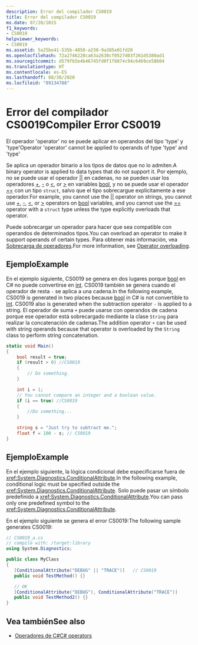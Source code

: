 ```yaml
---
description: Error del compilador CS0019
title: Error del compilador CS0019
ms.date: 07/20/2015
f1_keywords:
- CS0019
helpviewer_keywords:
- CS0019
ms.assetid: 5a25be41-535b-4850-a230-9a385e01fd20
ms.openlocfilehash: 72a2746228ca63a2630cf0527d03f261d5380ad1
ms.sourcegitcommit: d579fb5e4b46745fd0f1f8874c94c6469ce58604
ms.translationtype: HT
ms.contentlocale: es-ES
ms.lasthandoff: 08/30/2020
ms.locfileid: "89134788"
---
```

# <a name="compiler-error-cs0019"></a><span data-ttu-id="2e242-103">Error del compilador CS0019</span><span class="sxs-lookup"><span data-stu-id="2e242-103">Compiler Error CS0019</span></span>

<span data-ttu-id="2e242-104">El operador 'operator' no se puede aplicar en operandos del tipo 'type' y 'type'</span><span class="sxs-lookup"><span data-stu-id="2e242-104">Operator 'operator' cannot be applied to operands of type 'type' and 'type'</span></span>

 <span data-ttu-id="2e242-105">Se aplica un operador binario a los tipos de datos que no lo admiten.</span><span class="sxs-lookup"><span data-stu-id="2e242-105">A binary operator is applied to data types that do not support it.</span></span> <span data-ttu-id="2e242-106">Por ejemplo, no se puede usar el operador [&#124;&#124;](../operators/boolean-logical-operators.md#conditional-logical-or-operator-) en cadenas, no se pueden usar los operadores [+](../operators/addition-operator.md), [-](../operators/subtraction-operator.md) o [\<](../operators/comparison-operators.md#less-than-operator-), or [>](../operators/comparison-operators.md#greater-than-operator-) en variables [bool](../builtin-types/bool.md), y no se puede usar el operador [==](../operators/equality-operators.md#equality-operator-) con un tipo `struct`, salvo que el tipo sobrecargue explícitamente a ese operador.</span><span class="sxs-lookup"><span data-stu-id="2e242-106">For example, you cannot use the [&#124;&#124;](../operators/boolean-logical-operators.md#conditional-logical-or-operator-) operator on strings, you cannot use [+](../operators/addition-operator.md), [-](../operators/subtraction-operator.md), [\<](../operators/comparison-operators.md#less-than-operator-), or [>](../operators/comparison-operators.md#greater-than-operator-) operators on [bool](../builtin-types/bool.md) variables, and you cannot use the [==](../operators/equality-operators.md#equality-operator-) operator with a `struct` type unless the type explicitly overloads that operator.</span></span>

 <span data-ttu-id="2e242-107">Puede sobrecargar un operador para hacer que sea compatible con operandos de determinados tipos.</span><span class="sxs-lookup"><span data-stu-id="2e242-107">You can overload an operator to make it support operands of certain types.</span></span> <span data-ttu-id="2e242-108">Para obtener más información, vea [Sobrecarga de operadores](../operators/operator-overloading.md).</span><span class="sxs-lookup"><span data-stu-id="2e242-108">For more information, see [Operator overloading](../operators/operator-overloading.md).</span></span>

## <a name="example"></a><span data-ttu-id="2e242-109">Ejemplo</span><span class="sxs-lookup"><span data-stu-id="2e242-109">Example</span></span>

 <span data-ttu-id="2e242-110">En el ejemplo siguiente, CS0019 se genera en dos lugares porque [bool](../builtin-types/bool.md) en C# no puede convertirse en [int](../builtin-types/integral-numeric-types.md). CS0019 también se genera cuando el operador de resta `-` se aplica a una cadena.</span><span class="sxs-lookup"><span data-stu-id="2e242-110">In the following example, CS0019 is generated in two places because [bool](../builtin-types/bool.md) in C# is not convertible to [int](../builtin-types/integral-numeric-types.md). CS0019 also is generated when the subtraction operator `-` is applied to a string.</span></span> <span data-ttu-id="2e242-111">El operador de suma `+` puede usarse con operandos de cadena porque ese operador está sobrecargado mediante la clase `String` para realizar la concatenación de cadenas.</span><span class="sxs-lookup"><span data-stu-id="2e242-111">The addition operator `+` can be used with string operands because that operator is overloaded by the `String` class to perform string concatenation.</span></span>

```csharp
static void Main()
{
    bool result = true;
    if (result > 0) //CS0019
    {
        // Do something.
    }

    int i = 1;
    // You cannot compare an integer and a boolean value.
    if (i == true) //CS0019
    {
        //Do something...
    }

    string s = "Just try to subtract me.";
    float f = 100 - s; // CS0019
}
```

## <a name="example"></a><span data-ttu-id="2e242-112">Ejemplo</span><span class="sxs-lookup"><span data-stu-id="2e242-112">Example</span></span>

 <span data-ttu-id="2e242-113">En el ejemplo siguiente, la lógica condicional debe especificarse fuera de <xref:System.Diagnostics.ConditionalAttribute>.</span><span class="sxs-lookup"><span data-stu-id="2e242-113">In the following example, conditional logic must be specified outside the <xref:System.Diagnostics.ConditionalAttribute>.</span></span> <span data-ttu-id="2e242-114">Solo puede pasar un símbolo predefinido a <xref:System.Diagnostics.ConditionalAttribute>.</span><span class="sxs-lookup"><span data-stu-id="2e242-114">You can pass only one predefined symbol to the <xref:System.Diagnostics.ConditionalAttribute>.</span></span>

 <span data-ttu-id="2e242-115">En el ejemplo siguiente se genera el error CS0019:</span><span class="sxs-lookup"><span data-stu-id="2e242-115">The following sample generates CS0019:</span></span>

```csharp
// CS0019_a.cs
// compile with: /target:library
using System.Diagnostics;

public class MyClass
{
   [ConditionalAttribute("DEBUG" || "TRACE")]   // CS0019
   public void TestMethod() {}

   // OK
   [ConditionalAttribute("DEBUG"), ConditionalAttribute("TRACE")]
   public void TestMethod2() {}
}
```

## <a name="see-also"></a><span data-ttu-id="2e242-116">Vea también</span><span class="sxs-lookup"><span data-stu-id="2e242-116">See also</span></span>

- [<span data-ttu-id="2e242-117">Operadores de C#</span><span class="sxs-lookup"><span data-stu-id="2e242-117">C# operators</span></span>](../operators/index.md)
